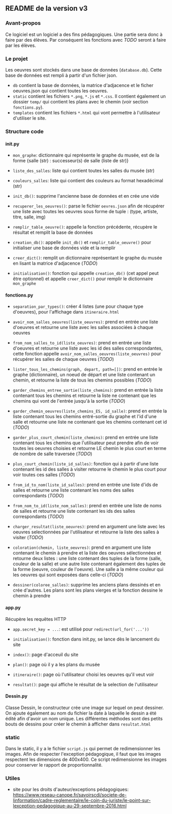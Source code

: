 ## README de la version v3

### Avant-propos

Ce logiciel est un logiciel a des fins pédagogiques. Une partie sera donc à faire par des élèves. Par conséquent les fonctions avec <em> TODO </em> seront à faire par les élèves. 

### Le projet 
Les oeuvres sont stockés dans une base de données (```database.db```). Cette base de données est rempli à partir d'un fichier json.
* ```db``` contient la base de données, la matrice d'adjacence et le ficher oeuvres.json qui contient toutes les oeuvres.
* ```static``` contient les fichiers ```*.png```, ```*.js``` et ```*.css```. Il contient également un dossier ```temp/``` qui contient les plans avec le chemin (voir section ```fonctions.py```).
* ```templates``` contient les fichiers ```*.html``` qui vont permettre à l'utilisateur d'utiliser le site.

### Structure code
#### init.py
* ```mon_graphe```: dictionnaire qui représente le graphe du musée, est de la forme {salle (str) : successeur(s) de salle (liste de str)}
* ```liste_des_salles```: liste qui contient toutes les salles du musée (str)
* ```couleurs_salles```: liste qui contient des couleurs au format hexadécimal (str) 


* ```init_db()```: supprime l'ancienne base de données et en crée une vide
* ```recuperer_les_oeuvres()```: parse le fichier ```oevres.json``` afin de récupérer une liste avec toutes les oeuvres sous forme de tuple : (type, artiste, titre, salle, img)
* ```remplir_table_oeuvre()```: appelle la fonction précédente, récupère le résultat et remplit la base de données
* ```creation_db()```: appelle ```init_db()``` et ```remplir_table_oeuvre()``` pour initialiser une base de données vide et la remplir
* ```creer_dict()```: remplit un dictionnaire représentant le graphe du musée en lisant la matrice d'adjacence (<em>TODO</em>)
* ```initialisation()```: fonction qui appelle ```creation_db()``` (cet appel peut être optionnel) et appelle ```creer_dict()``` pour remplir le dictionnaire ```mon_graphe```

#### fonctions.py
* ```separation_par_types()```: créer 4 listes (une pour chaque type d'oeuvres), pour l'affichage dans ```itineraire.html```
* ```avoir_nom_salles_oeuvres(liste_oeuvres)```: prend en entrée une liste d'oeuvres et retourne une liste avec les salles associées à chaque oeuvres
* ```from_nom_salles_to_id(liste_oeuvres)```: prend en entrée une liste d'oeuvres et retourne une liste avec les id des salles correspondantes, cette fonction appelle ```avoir_nom_salles_oeuvres(liste_oeuvres)``` pour récupérer les salles de chaque oeuvres (<em>TODO</em>)  


* ```lister_tous_les_chemins(graph, depart, path=[])```: prend en entrée le graphe (dictionnaire), un noeud de départ et une liste contenant un chemin, et retourne la liste de tous les chemins possibles (<em>TODO</em>)
* ```garder_chemins_entree_sortie(liste_chemins)```: prend en entrée la liste contenant tous les chemins et retourne la liste ne contenant que les chemins qui vont de l'entrée jusqu'à la sortie (<em>TODO</em>)
* ```garder_chemin_oeuvres(liste_chemins_ES, id_salle)```: prend en entrée la liste contenant tous les chemins entré-sortie du graphe et l'id d'une salle et retourne une liste ne contenant que les chemins contenant cet id (<em>TODO</em>)
* ```garder_plus_court_chemin(liste_chemins)```: prend en entrée une liste contenant tous les chemins que l'utilisateur peut prendre afin de voir toutes les oeuvres choisies et retourne LE chemin le plus court en terme de nombre de salle traversée (<em>TODO</em>)
* ```plus_court_chemin(liste_id_salles)```: fonction qui à partir d'une liste contenant les id des salles à visiter retourne le chemin le plus court pour voir toutes ces salles (<em>TODO</em>)


* ```from_id_to_nom(liste_id_salles)```: prend en entrée une liste d'ids de salles et retourne une liste contenant les noms des salles correspondants (<em>TODO</em>)
* ```from_nom_to_id(liste_nom_salles)```: prend en entrée une liste de noms de salles et retourne une liste contenant les ids des salles correspondants (<em>TODO</em>)
* ```charger_resultat(liste_oeuvres)```: prend en argument une liste avec les oeuvres selectionnées par l'utilisateur et retourne la liste des salles à visiter (<em>TODO</em>)
* ```coloration(chemin, liste_oeuvres)```: prend en argument une liste contenant le chemin à prendre et la liste des oeuvres sélectionnées et retourne deux listes : une liste contenant des tuples de la forme (salle, couleur de la salle) et une autre liste  contenant également des tuples de la forme (oeuvre, couleur de l'oeuvre). Une salle a la même couleur qui les oeuvres qui sont exposées dans celle-ci (<em>TODO</em>)
* ```dessiner(coloree_salles)```: supprime les anciens plans dessinés et en crée d'autres. Les plans sont les plans vierges et la fonction dessine le chemin à prendre


#### app.py
Récupère les requêtes HTTP
* ```app.secret_key = ...```: est utilisé pour ```redirect(url_for('...'))```


* ```initialisation()```: fonction dans init.py, se lance dès le lancement du site 
* ```index()```: page d'acceuil du site 
* ```plan()```: page où il y a les plans du musée
* ```itineraire()```: page où l'utilisateur choisi les oeuvres qu'il veut voir
* ```resultat()```: page qui affiche le résultat de la selection de l'utilisateur

#### Dessin.py

Classe Dessin, le constructeur crée une image sur lequel on peut dessiner. On ajoute également au nom du fichier la date à laquelle le dessin a été édité afin d'avoir un nom unique. Les différentes méthodes sont des petits bouts de dessins pour créer le chemin à afficher dans ```resultat.html```

### static

Dans le static, il y a le fichier ```script.js``` qui permet de redimensionner les images. Afin de respecter l'exception pédagogique, il faut que les images respectent les dimensions de 400x400. Ce script redimensionne les images pour conserver le rapport de proportionnalité.

### Utiles 

- site pour les droits d'auteur/exceptions pédagogiques:
https://www.reseau-canope.fr/savoirscdi/societe-de-linformation/cadre-reglementaire/le-coin-du-juriste/le-point-sur-lexception-pedagogique-au-29-septembre-2016.html
  
